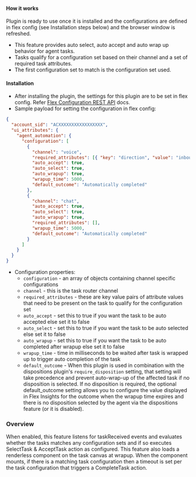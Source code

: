 #### How it works

Plugin is ready to use once it is installed and the configurations are defined in flex config (see Installation steps below) and the browser window is refreshed.

- This feature provides auto select, auto accept and auto wrap up behavior for agent tasks.
- Tasks qualify for a configuration set based on their channel and a set of required task attributes.
- The first configuration set to match is the configuration set used.

#### Installation

- After installing the plugin, the settings for this plugin are to be set in flex config. Refer [Flex Configuration REST API](https://www.twilio.com/docs/flex/developer/config/flex-configuration-rest-api) docs.
- Sample payload for setting the configuration in flex config:

```json
{
  "account_sid": "ACXXXXXXXXXXXXXXXXX",
  "ui_attributes": {
    "agent_automation": {
      "configuration": [
        {
          "channel": "voice",
          "required_attributes": [{ "key": "direction", "value": "inbound" }],
          "auto_accept": true,
          "auto_select": true,
          "auto_wrapup": true,
          "wrapup_time": 5000,
          "default_outcome": "Automatically completed"
        },
        {
          "channel": "chat",
          "auto_accept": true,
          "auto_select": true,
          "auto_wrapup": true,
          "required_attributes": [],
          "wrapup_time": 5000,
          "default_outcome": "Automatically completed"
        }
      ]
    }
  }
}
```

- Configuration properties:
  - `configuration` - an array of objects containing channel specific configurations
  - `channel` - this is the task router channel
  - `required_attributes` - these are key value pairs of attribute values that need to be present on the task to qualify for the configuration set
  - `auto_accept` - set this to true if you want the task to be auto accepted else set it to false
  - `auto_select` - set this to true if you want the task to be auto selected else set it to false
  - `auto_wrapup` - set this to true if you want the task to be auto completed after wrapup else set it to false
  - `wrapup_time` - time in milliseconds to be waited after task is wrapped up to trigger auto completion of the task
  - `default_outcome` - When this plugin is used in combination with the dispositions plugin's `require_disposition` setting, that setting will take precedence and prevent auto-wrap-up of the affected task if no disposition is selected. If no disposition is required, the optional default_outcome setting allows you to configure the value displayed in Flex Insights for the outcome when the wrapup time expires and there is no disposition selected by the agent via the dispositions feature (or it is disabled).

### Overview

When enabled, this feature listens for taskReceived events and evaluates whether the tasks matches any configuration sets and if so executes SelectTask & AcceptTask action as configured. This feature also loads a renderless component on the task canvas at wrapup. When the component mounts, if there is a matching task configuration then a timeout is set per the task configuration that triggers a CompleteTask action.
